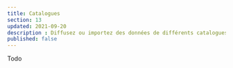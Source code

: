 ```yaml
---
title: Catalogues
section: 13
updated: 2021-09-20
description : Diffusez ou importez des données de différents catalogues.
published: false
---
```

Todo
